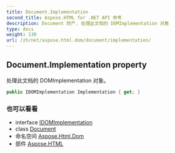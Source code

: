 ```yaml
---
title: Document.Implementation
second_title: Aspose.HTML for .NET API 参考
description: Document 财产. 处理此文档的 DOMImplementation 对象
type: docs
weight: 130
url: /zh/net/aspose.html.dom/document/implementation/
---
```

## Document.Implementation property

处理此文档的 DOMImplementation 对象。

```csharp
public IDOMImplementation Implementation { get; }
```

### 也可以看看

* interface [IDOMImplementation](../../idomimplementation/)
* class [Document](../)
* 命名空间 [Aspose.Html.Dom](../../document/)
* 部件 [Aspose.HTML](../../../)


